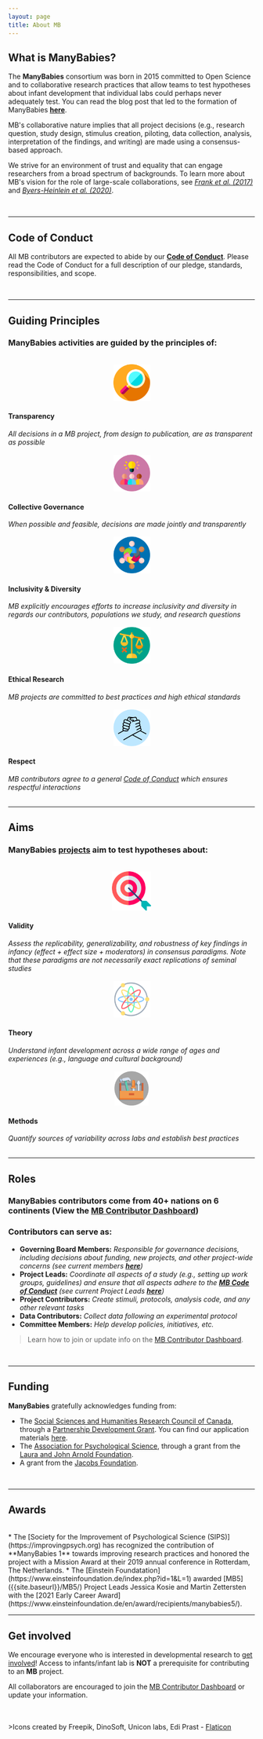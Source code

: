 ```yaml
---
layout: page
title: About MB
---
```


## What is ManyBabies?

The **ManyBabies** consortium was born in 2015 committed to Open Science and to collaborative research practices that allow teams to test hypotheses about infant development that individual labs could perhaps never adequately test. You can read the blog post that led to the formation of ManyBabies [**here**](https://babieslearninglanguage.blogspot.com/2015/12/the-manybabies-project.html).<br>

MB's collaborative nature implies that all project decisions (e.g., research question, study design, stimulus creation, piloting, data collection, analysis, interpretation of the findings, and writing) are made using a consensus-based approach. <br>

We strive for an environment of trust and equality that can engage researchers from a broad spectrum of backgrounds. To learn more about MB's vision for the role of large-scale collaborations, see [*Frank et al. (2017)*](https://psyarxiv.com/27b43/) and [*Byers-Heinlein et al. (2020)*](https://psyarxiv.com/dmhk2/).

<br>

***
## Code of Conduct
All MB contributors are expected to abide by our [**Code of Conduct**]({{site.baseurl}}/codeofconduct/). Please read the Code of Conduct for a full description of our pledge, standards, responsibilities, and scope.

<br>

***
## Guiding Principles

### **ManyBabies** activities are guided by the principles of:

<section>
  <div class="container">
    <div class="row">
      <div class="col-sm-2 col-xs-6" align="center">
        <br>
        <img src="/assets/img/transparency_freepik.png" alt="transparency icon (magnifying glass)" width="75" height="75">
      </div>
      <div class="col-sm-10">
        <h4>Transparency</h4>
        <i>All decisions in a MB project, from design to publication, are as transparent as possible</i>
        <br>
      </div>
    </div>
    <div class="row">
      <div class="col-sm-2 col-xs-6" align="center">
        <br>
        <img src="/assets/img/collaboration_freepik.png" alt="collaboration icon (three people with a lightbulb above their heads)" width="75" height="75">
      </div>
      <div class="col-sm-10">
        <h4>Collective Governance</h4>
        <i>When possible and feasible, decisions are made jointly and transparently</i>
      </div>
    </div>
    <div class="row">
      <div class="col-sm-2 col-xs-6" align="center">
        <br>
        <img src="/assets/img/diversity_freepik.png" alt="diversity icon (six people with varying skintones arranged in a circle)" width="75" height="75">
      </div>
      <div class="col-sm-10">
        <h4>Inclusivity & Diversity</h4>
        <i>MB explicitly encourages efforts to increase inclusivity and diversity in regards our contributors, populations we study, and research questions</i>
      </div>
    </div>
    <div class="row">
      <div class="col-sm-2 col-xs-6" align="center">
        <br>
        <img src="/assets/img/ethics_freepik.png" alt="ethics icon (a scale weighted toward green checkmark and away from red x)" width="75" height="75">
      </div>
      <div class="col-sm-10">
        <h4>Ethical Research</h4>
        <i>MB projects are committed to best practices and high ethical standards</i>
      </div>
    </div>
    <div class="row">
      <div class="col-sm-2 col-xs-6" align="center">
        <br>
        <img src="/assets/img/respect_dinosoft.png" alt="respect icon (two grapsed hands)" width="75" height="75">
      </div>
      <div class="col-sm-10">
        <h4>Respect</h4>
        <i>MB contributors agree to a general <a href="{{site.baseurl}}/codeofconduct/">Code of Conduct</a> which ensures respectful interactions</i>
      </div>
    </div>
  </div>
</section>

<br>


***
## Aims
### ManyBabies [projects]({{site.baseurl}}/projects/) aim to test hypotheses about:

<section>
  <div class="container">
    <div class="row">
      <div class="col-sm-2 col-xs-6" align="center">
        <br>
        <img src="/assets/img/target_EdiPrast.png" alt="validity icon (target with arrow hitting bullseye)" width="80" height="80">
      </div>
      <div class="col-sm-10">
        <h4>Validity</h4>
        <i>Assess the replicability, generalizability, and robustness of key findings in infancy (effect + effect size + moderators) in consensus paradigms. Note that these paradigms are not necessarily exact replications of seminal studies</i>
        <br>
      </div>
    </div>
    <div class="row">
      <div class="col-sm-2 col-xs-6" align="center">
        <br>
        <img src="/assets/img/theory_uniconlabs.png" alt="theory icon (multicolor theory icon)" width="75" height="75">
      </div>
      <div class="col-sm-10">
        <h4>Theory</h4>
        <i>Understand infant development across a wide range of ages and experiences (e.g., language and cultural background)</i>
      </div>
    </div>
    <div class="row">
      <div class="col-sm-2 col-xs-6" align="center">
        <br>
        <img src="/assets/img/tool-box_freepik.png" alt="toolbox icon (toolbox with hammer and screwdrivers)" width="70" height="70">
      </div>
      <div class="col-sm-10">
        <h4>Methods</h4>
        <i>Quantify sources of variability across labs and establish best practices</i>
      </div>
    </div>
  </div>
</section>

<br>

***
## Roles
### ManyBabies contributors come from 40+ nations on 6 continents (View the <a href="https://manybabies.shinyapps.io/shiny_mb_map/" target="_blank">MB Contributor Dashboard</a>) 
### Contributors can serve as:
* <b>Governing Board Members:</b> <i>Responsible for governance decisions, including decisions about funding, new projects, and other project-wide concerns (see current members [**here**]({{site.baseurl}}/people/))</i>
* <b>Project Leads:</b> <i>Coordinate all aspects of a study (e.g., setting up work groups, guidelines) and ensure that all aspects adhere to the [**MB Code of Conduct**]({{site.baseurl}}/codeofconduct/) (see current Project Leads [**here**]({{site.baseurl}}/projects/))</i>
* <b>Project Contributors:</b> <i>Create stimuli, protocols, analysis code, and any other relevant tasks</i>
* <b>Data Contributors:</b> <i>Collect data following an experimental protocol</i>
* <b>Committee Members:</b> <i>Help develop policies, initiatives, etc.</i>

> Learn how to join or update info on the [MB Contributor Dashboard]({{site.baseurl}}/people/).

<br>

***

## Funding
**ManyBabies** gratefully acknowledges funding from:
* The [Social Sciences and Humanities Research Council of Canada](https://www.sshrc-crsh.gc.ca/), through a [Partnership Development Grant](https://www.sshrc-crsh.gc.ca/funding-financement/programs-programmes/partnership_development_grants-subventions_partenariat_developpement-eng.aspx). You can find our application materials [here](https://osf.io/xavnd/).
* The [Association for Psychological Science](https://www.psychologicalscience.org), through a grant from the [Laura and John Arnold Foundation](http://www.laaf.org/ljaf).
* A grant from the [Jacobs Foundation](https://jacobsfoundation.org).

<br>

***
## Awards
<br>
* The [Society for the Improvement of Psychological Science (SIPS)](https://improvingpsych.org) has recognized the contribution of **ManyBabies 1** towards improving research practices and honored the project with a Mission Award at their 2019 annual conference in Rotterdam, The Netherlands.
* The [Einstein Foundatation](https://www.einsteinfoundation.de/index.php?id=1&L=1) awarded [MB5]({{site.baseurl}}/MB5/) Project Leads Jessica Kosie and Martin Zettersten with the [2021 Early Career Award](https://www.einsteinfoundation.de/en/award/recipients/manybabies5/). 

<br>

***

## Get involved
We encourage everyone who is interested in developmental research to [get involved]({{site.baseurl}}/get_involved/)! Access to infants/infant lab is **NOT** a prerequisite for contributing to an **MB** project.

All collaborators are encouraged to join the [MB Contributor Dashboard]({{site.baseurl}}/people/) or update your information.
 
<br>
<br>
>Icons created by Freepik, DinoSoft, Unicon labs, Edi Prast - <a href="https://www.flaticon.com" title="icons">Flaticon</a> 

